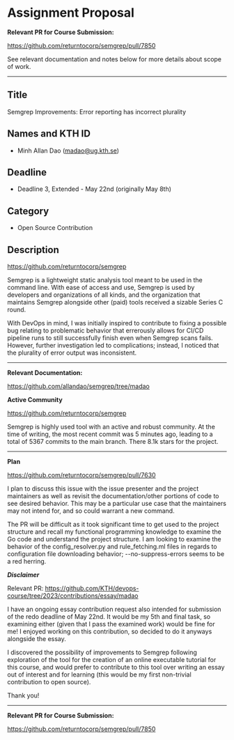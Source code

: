 # Assignment Proposal

**Relevant PR for Course Submission:**

https://github.com/returntocorp/semgrep/pull/7850

See relevant documentation and notes below for more details about scope of work.

-----

## Title

Semgrep Improvements: Error reporting has incorrect plurality

## Names and KTH ID
- Minh Allan Dao (madao@ug.kth.se)

## Deadline
- Deadline 3, Extended - May 22nd (originally May 8th)

## Category
- Open Source Contribution

## Description

https://github.com/returntocorp/semgrep 

Semgrep is a lightweight static analysis tool meant to be used in the command line. With ease of access and use, Semgrep is used by developers and organizations of all kinds, and the organization that maintains Semgrep alongside other (paid) tools received a sizable Series C round.

With DevOps in mind, I was initially inspired to contribute to fixing a possible bug relating to problematic behavior that errerously allows for CI/CD pipeline runs to still successfully finish even when Semgrep scans fails. However, further investigation led to complications; instead, I noticed that the plurality of error output was inconsistent.


-----

**Relevant Documentation:**

https://github.com/allandao/semgrep/tree/madao

**Active Community**

https://github.com/returntocorp/semgrep

Semgrep is highly used tool with an active and robust community. At the time of writing, the most recent commit was 5 minutes ago, leading to a total of 5367 commits to the main branch. There 8.1k stars for the project.

---

**Plan**

https://github.com/returntocorp/semgrep/pull/7630

I plan to discuss this issue with the issue presenter and the project maintainers as well as revisit the documentation/other portions of code to see desired behavior. This may be a particular use case that the maintainers may not intend for, and so could warrant a new command.

The PR will be difficult as it took significant time to get used to the project structure and recall my functional programming knowledge to examine the Go code and understand the project structure. I am looking to examine the behavior of the config_resolver.py and rule_fetching.ml files in regards to configuration file downloading behavior; --no-suppress-errors seems to be a red herring.

***Disclaimer***

Relevant PR: https://github.com/KTH/devops-course/tree/2023/contributions/essay/madao

I have an ongoing essay contribution request also intended for submission of the redo deadline of May 22nd. It would be my 5th and final task, so examining either (given that I pass the examined work) would be fine for me! I enjoyed working on this contribution, so decided to do it anyways alongside the essay.

I discovered the possibility of improvements to Semgrep following exploration of the tool for the creation of an online executable tutorial for this course, and would prefer to contribute to this tool over writing an essay out of interest and for learning (this would be my first non-trivial contribution to open source).

Thank you!

-----

**Relevant PR for Course Submission:**

https://github.com/returntocorp/semgrep/pull/7850